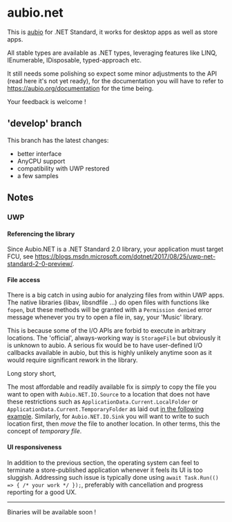 # aubio.net

This is [aubio](https://github.com/aubio/aubio) for .NET Standard, it works for desktop apps as well as store apps.

All stable types are available as .NET types, leveraging features like LINQ, IEnumerable<T>, IDisposable, typed-approach etc.

It still needs some polishing so expect some minor adjustments to the API (read here it's not yet ready), for the documentation you will have to refer to https://aubio.org/documentation for the time being.

Your feedback is welcome !

## 'develop' branch

This branch has the latest changes:

 - better interface
 - AnyCPU support
 - compatibility with UWP restored
 - a few samples

## Notes

### UWP

#### Referencing the library

Since Aubio.NET is a .NET Standard 2.0 library, your application must target FCU, see https://blogs.msdn.microsoft.com/dotnet/2017/08/25/uwp-net-standard-2-0-preview/.

#### File access

There is a big catch in using aubio for analyzing files from within UWP apps. The native libraries (libav, libsndfile ...) do open files with functions like `fopen`, but these methods will be granted with a `Permission denied` error message whenever you try to open a file in, say, your 'Music' library.

This is because some of the I/O APIs are forbid to execute in arbitrary locations. The 'official', always-working way is `StorageFile` but obviously it is unknown to aubio. A serious fix would be to have user-defined I/O callbacks available in aubio, but this is highly unlikely anytime soon as it would require significant rework in the library.

Long story short,

The most affordable and readily available fix is *simply* to copy the file you want to open with `Aubio.NET.IO.Source` to a location that does not have these restrictions such as `ApplicationData.Current.LocalFolder` or `ApplicationData.Current.TemporaryFolder` as laid out [in the following example](https://github.com/Microsoft/DirectXTK/wiki/DDSTextureLoader#windows-store-apps). Similarly, for `Aubio.NET.IO.Sink` you will want to write to such location first, then *move* the file to another location. In other terms, this the concept of *temporary file*.

#### UI responsiveness

In addition to the previous section, the operating system can feel to terminate a store-published application whenever it feels its UI is too sluggish. Addressing such issue is typically done using `await Task.Run(() => { /* your work */ });`, preferably with cancellation and progress reporting for a good UX.

---

Binaries will be available soon !
